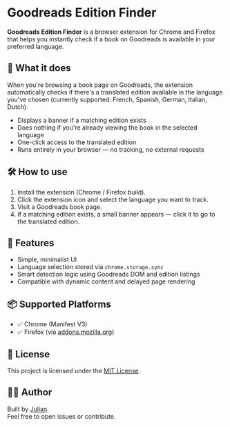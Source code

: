 # Goodreads Edition Finder

**Goodreads Edition Finder** is a browser extension for Chrome and Firefox that helps you instantly check if a book on Goodreads is available in your preferred language.

## 🔎 What it does

When you're browsing a book page on Goodreads, the extension automatically checks if there's a translated edition available in the language you've chosen (currently supported: French, Spanish, German, Italian, Dutch).

- Displays a banner if a matching edition exists
- Does nothing if you're already viewing the book in the selected language
- One-click access to the translated edition
- Runs entirely in your browser — no tracking, no external requests

## 🛠️ How to use

1. Install the extension (Chrome / Firefox build).
2. Click the extension icon and select the language you want to track.
3. Visit a Goodreads book page.
4. If a matching edition exists, a small banner appears — click it to go to the translated edition.

## 🔧 Features

- Simple, minimalist UI
- Language selection stored via `chrome.storage.sync`
- Smart detection logic using Goodreads DOM and edition listings
- Compatible with dynamic content and delayed page rendering

## 📦 Supported Platforms

- ✅ Chrome (Manifest V3)
- ✅ Firefox (via [addons.mozilla.org](https://addons.mozilla.org))

## 📝 License

This project is licensed under the [MIT License](LICENSE).

## 🙋‍♂️ Author

Built by [Julian](mailto:temechon@gmail.com).  
Feel free to open issues or contribute.

